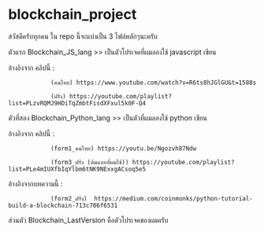 # blockchain_project

สวัสดีครับทุกคน ใน repo นี้จะแบ่งเป็น 3 ไฟล์หลักๆนะครับ

ตัวแรก Blockchain_JS_lang >> เป็นตัวโปรเจคที่ผมลองใช้ javascript เขียน

อ้างอิงจาก คลิปนี้ : 
                
                (คนไทย) https://www.youtube.com/watch?v=R6ts8hJGlGU&t=1588s
                 
                (ฝรั่ง) https://youtube.com/playlist?list=PLzvRQMJ9HDiTqZmbtFisdXFxul5k0F-Q4
                 
ตัวที่สอง Blockchain_Python_lang >> เป็นตัวที่ผมลองใช้ python เขียน

อ้างอิงจาก คลิปนี้ : 
                
                (form1_คนไทย) https://youtu.be/Ngozvh87Ndw
  
                (form3_ฝรั่ง (ต้นแบบที่ผมใช้)) https://youtube.com/playlist?list=PLe4mIUXfbIqYlbm6tNK9NExxgACsoq5e5
                
อ้างอิงจากบทความนี้ : 

                (form2_ฝรั่ง)  https://medium.com/coinmonks/python-tutorial-build-a-blockchain-713c706f6531 
                
 ส่วนตัว Blockchain_LastVersion คือตัวโปรเจคของผมครับ
